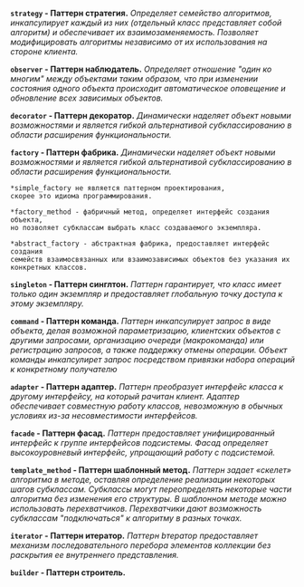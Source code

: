 **`strategy` - Паттерн стратегия.**
_Определяет семейство алгоритмов, инкапсулирует каждый из них
(отдельный класс представляет собой алгоритм) и
обеспечивает их взаимозаменяемость.
Позволяет модифицировать алгоритмы независимо от их использования
на стороне клиента._

**`observer` - Паттерн наблюдатель.**
_Определяет отношение "один ко многим" между объектами таким образом,
что при изменении состояния одного объекта происходит 
автоматическое оповещение и обновление всех зависимых объектов._

**`decorator` - Паттерн декоратор.**
_Динамически наделяет объект новыми возможностями и является гибкой 
альтернативой субклассированию в области расширения функциональности._

**`factory` - Паттерн фабрика.**
_Динамически наделяет объект новыми возможностями и является гибкой
альтернативой субклассированию в области расширения функциональности._

    *simple_factory не является паттерном проектирования,
    скорее это идиома программирования.
    
    *factory_method - фабричный метод, определяет интерфейс создания объекта, 
    но позволяет субклассам выбрать класс создаваемого экземпляра.
    
    *abstract_factory - абстрактная фабрика, предоставляет интерфейс создания 
    семейств взаимосвязанных или взаимозависимых объектов без указания их
    конкретных классов.
    
**`singleton` - Паттерн синглтон.**
_Паттерн гарантирует, что класс имеет только один экземпляр и предоставляет
глобальную точку доступа к этому экземпляру._    

**`command` - Паттерн команда.**
_Паттерн инкапсулирует запрос в виде объекта, делая возможной параметризацию,
клиентских объектов с другими запросами, организацию очереди (макрокоманда) 
или регистрацию запросов, а также поддержку отмены операции.
Объект команды инкапсулирет запрос посредством привязки набора операций к
конкретному получателю_

**`adapter` - Паттерн адаптер.**
_Паттерн преобразует интерфейс класса к другому интерфейсу, на который рачитан
клиент. Адаптер обеспечивает совместную работу классов, невозможную в 
обычных условиях из-за несовместимости интерфейсов._

**`facade` - Паттерн фасад.**
_Паттерн предоставляет унифицированный интерфейс к группе интерфейсов подсистемы.
Фасад определяет высокоуровневый интерфейс, упрощающий работу с подсистемой._

**`template_method` - Паттерн шаблонный метод.**
_Паттерн задает «скелет» алгоритма в методе, оставляя определение реализации 
некоторых шагов субклассам. Субклассы могут переопределять некоторые 
части алгоритма без изменения его структуры.
В шаблонном методе можно использовать перехватчиков. Перехватчики дают 
возможность субклассам "подключаться" к алгоритму в разных точках._

**`iterator` - Паттерн итератор.**
_Паттерн bтератор предоставляет механизм последовательного перебора элементов
коллекции без раскрытия ее внутреннего представления._

**`builder` - Паттерн строитель.**